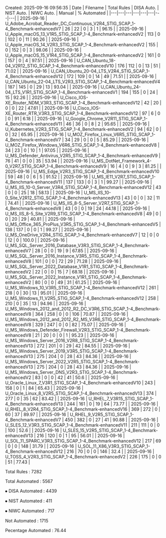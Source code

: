 Created: 2025-09-16 09:56:35
| Date | Filename | Total Rules | DISA Auto. | NIST Auto. | NIWC Auto. | Manual | % Automated |
|---|---|---|---|---|---|---|---|
| 2025-09-16 | U_Adobe_Acrobat_Reader_DC_Continuous_V2R4_STIG_SCAP_1-4_Benchmark-enhancedV7 | 26 | 22 | 0 | 3 | 1 | 96.15 |
| 2025-09-16 | U_Apple_macOS_13_V1R5_STIG_SCAP_1-4_Benchmark-enhancedV2 | 113 | 0 | 102 | 0 | 11 | 90.26 |
| 2025-09-16 | U_Apple_macOS_14_V2R3_STIG_SCAP_1-4_Benchmark-enhancedV2 | 155 | 0 | 152 | 0 | 3 | 98.06 |
| 2025-09-16 | U_Apple_macOS_15_V1R4_STIG_SCAP_1-4_Benchmark-enhancedV2 | 161 | 0 | 157 | 0 | 4 | 97.51 |
| 2025-09-16 | U_CAN_Ubuntu_18-04_V2R12_STIG_SCAP_1-4_Benchmark-enhancedV10 | 176 | 112 | 0 | 13 | 51 | 71.02 |
| 2025-09-16 | U_CAN_Ubuntu_20-04_LTS_V2R4_STIG_SCAP_1-4_Benchmark-enhancedV12 | 172 | 109 | 0 | 14 | 49 | 71.51 |
| 2025-09-16 | U_CAN_Ubuntu_22-04_LTS_V2R3_STIG_SCAP_1-4_Benchmark-enhancedV4 | 187 | 145 | 0 | 29 | 13 | 93.04 |
| 2025-09-16 | U_CAN_Ubuntu_24-04_LTS_V1R1_STIG_SCAP_1-4_Benchmark-enhancedV1 | 194 | 155 | 0 | 24 | 15 | 92.26 |
| 2025-09-16 | U_Cisco_IOS-XE_Router_NDM_V3R3_STIG_SCAP_1-4_Benchmark-enhancedV12 | 42 | 20 | 0 | 0 | 22 | 47.61 |
| 2025-09-16 | U_Cisco_IOS-XE_Router_RTR_V3R3_STIG_SCAP_1-4_Benchmark-enhancedV12 | 97 | 6 | 0 | 0 | 91 | 6.18 |
| 2025-09-16 | U_Google_Chrome_V2R11_STIG_SCAP_1-4_Benchmark-enhancedV11 | 46 | 36 | 0 | 8 | 2 | 95.65 |
| 2025-09-16 | U_Kubernetes_V2R3_STIG_SCAP_1-4_Benchmark-enhancedV2 | 94 | 62 | 0 | 0 | 32 | 65.95 |
| 2025-09-16 | U_MOZ_Firefox_Linux_V6R5_STIG_SCAP_1-4_Benchmark-enhancedV7 | 34 | 29 | 0 | 0 | 5 | 85.29 |
| 2025-09-16 | U_MOZ_Firefox_Windows_V6R6_STIG_SCAP_1-4_Benchmark-enhancedV8 | 34 | 23 | 0 | 10 | 1 | 97.05 |
| 2025-09-16 | U_MS_Defender_Antivirus_V2R5_STIG_SCAP_1-4_Benchmark-enhancedV9 | 76 | 41 | 0 | 0 | 35 | 53.94 |
| 2025-09-16 | U_MS_DotNet_Framework_4-0_V2R7_STIG_SCAP_1-4_Benchmark-enhancedV9 | 16 | 4 | 0 | 9 | 3 | 81.25 |
| 2025-09-16 | U_MS_Edge_V2R3_STIG_SCAP_1-4_Benchmark-enhancedV10 | 59 | 48 | 0 | 6 | 5 | 91.52 |
| 2025-09-16 | U_MS_IE11_V2R7_STIG_SCAP_1-4_Benchmark-enhancedV11 | 137 | 133 | 0 | 3 | 1 | 99.27 |
| 2025-09-16 | U_MS_IIS_10-0_Server_V3R4_STIG_SCAP_1-4_Benchmark-enhancedV12 | 43 | 0 | 0 | 25 | 18 | 58.13 |
| 2025-09-16 | U_MS_IIS_10-0_Site_V2R12_STIG_SCAP_1-4_Benchmark-enhancedV13 | 43 | 0 | 0 | 32 | 11 | 74.41 |
| 2025-09-16 | U_MS_IIS_8-5_Server_V2R7_STIG_SCAP_1-4_Benchmark-enhancedV8 | 43 | 0 | 0 | 19 | 24 | 44.18 |
| 2025-09-16 | U_MS_IIS_8-5_Site_V2R9_STIG_SCAP_1-4_Benchmark-enhancedV8 | 49 | 0 | 0 | 20 | 29 | 40.81 |
| 2025-09-16 | U_MS_Office_365_ProPlus_V3R5_STIG_SCAP_1-4_Benchmark-enhancedV5 | 138 | 137 | 0 | 0 | 1 | 99.27 |
| 2025-09-16 | U_MS_OneDrive_V2R4_STIG_SCAP_1-4_Benchmark-enhancedV7 | 12 | 0 | 0 | 12 | 0 | 100.0 |
| 2025-09-16 | U_MS_SQL_Server_2016_Database_V3R3_STIG_SCAP_1-4_Benchmark-enhancedV7 | 28 | 0 | 0 | 19 | 9 | 67.85 |
| 2025-09-16 | U_MS_SQL_Server_2016_Instance_V3R5_STIG_SCAP_1-4_Benchmark-enhancedV8 | 101 | 0 | 0 | 72 | 29 | 71.28 |
| 2025-09-16 | U_MS_SQL_Server_2022_Database_V1R1_STIG_SCAP_1-4_Benchmark-enhancedV2 | 22 | 0 | 0 | 15 | 7 | 68.18 |
| 2025-09-16 | U_MS_SQL_Server_2022_Instance_V1R1_STIG_SCAP_1-4_Benchmark-enhancedV2 | 80 | 0 | 0 | 49 | 31 | 61.25 |
| 2025-09-16 | U_MS_Windows_10_V3R5_STIG_SCAP_1-4_Benchmark-enhancedV12 | 261 | 218 | 0 | 30 | 13 | 95.01 |
| 2025-09-16 | U_MS_Windows_11_V2R5_STIG_SCAP_1-4_Benchmark-enhancedV12 | 258 | 210 | 0 | 35 | 13 | 94.96 |
| 2025-09-16 | U_MS_Windows_2012_and_2012_R2_DC_V3R6_STIG_SCAP_1-4_Benchmark-enhancedV8 | 364 | 258 | 0 | 0 | 106 | 70.87 |
| 2025-09-16 | U_MS_Windows_2012_and_2012_R2_MS_V3R6_STIG_SCAP_1-4_Benchmark-enhancedV8 | 329 | 247 | 0 | 0 | 82 | 75.07 |
| 2025-09-16 | U_MS_Windows_Defender_Firewall_V2R3_STIG_SCAP_1-4_Benchmark-enhancedV8 | 21 | 20 | 0 | 0 | 1 | 95.23 |
| 2025-09-16 | U_MS_Windows_Server_2016_V2R8_STIG_SCAP_1-4_Benchmark-enhancedV13 | 272 | 201 | 0 | 29 | 42 | 84.55 |
| 2025-09-16 | U_MS_Windows_Server_2019_V3R5_STIG_SCAP_1-4_Benchmark-enhancedV13 | 275 | 204 | 0 | 28 | 43 | 84.36 |
| 2025-09-16 | U_MS_Windows_Server_2022_V2R5_STIG_SCAP_1-4_Benchmark-enhancedV13 | 275 | 204 | 0 | 28 | 43 | 84.36 |
| 2025-09-16 | U_MS_Windows_Server_DNS_V2R3_STIG_SCAP_1-4_Benchmark-enhancedV2 | 83 | 0 | 0 | 42 | 41 | 50.6 |
| 2025-09-16 | U_Oracle_Linux_7_V3R1_STIG_SCAP_1-4_Benchmark-enhancedV10 | 243 | 158 | 0 | 1 | 84 | 65.43 |
| 2025-09-16 | U_Oracle_Linux_8_V2R5_STIG_SCAP_1-4_Benchmark-enhancedV13 | 374 | 277 | 0 | 35 | 62 | 83.42 |
| 2025-09-16 | U_RHEL_7_V3R15_STIG_SCAP_1-4_Benchmark-enhancedV13 | 244 | 161 | 0 | 19 | 64 | 73.77 |
| 2025-09-16 | U_RHEL_8_V2R4_STIG_SCAP_1-4_Benchmark-enhancedV16 | 369 | 272 | 0 | 60 | 37 | 89.97 |
| 2025-09-16 | U_RHEL_9_V2R5_STIG_SCAP_1-4_Benchmark-enhancedV7 | 450 | 382 | 0 | 27 | 41 | 90.88 |
| 2025-09-16 | U_SLES_12_V3R3_STIG_SCAP_1-4_Benchmark-enhancedV11 | 211 | 111 | 0 | 0 | 100 | 52.6 |
| 2025-09-16 | U_SLES_15_V2R5_STIG_SCAP_1-4_Benchmark-enhancedV13 | 216 | 120 | 0 | 1 | 95 | 56.01 |
| 2025-09-16 | U_SOL_11_SPARC_V3R3_STIG_SCAP_1-4_Benchmark-enhancedV12 | 217 | 69 | 0 | 0 | 148 | 31.79 |
| 2025-09-16 | U_SOL_11_X86_V3R3_STIG_SCAP_1-4_Benchmark-enhancedV12 | 216 | 70 | 0 | 0 | 146 | 32.4 |
| 2025-09-16 | U_TOSS_4_V2R3_STIG_SCAP_1-4_Benchmark-enhancedV2 | 226 | 175 | 0 | 0 | 51 | 77.43 |


Total Rules         : 7282

Total Automated     : 5567

  ⦁	DISA Automated    : 4439
  
  ⦁	NIST Automated    : 411
  
  ⦁	NIWC Automated    : 717
  
Not Automated       : 1715

Pecentage Automated : 76.44
